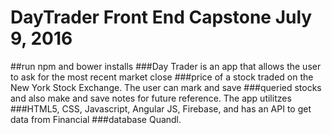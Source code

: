 # DayTrader Front End Capstone July 9, 2016
##run npm and bower installs
###Day Trader is an app that allows the user to ask for the most recent market close ###price of a stock traded on the New York Stock Exchange. The user can mark and save ###queried stocks and also make and save notes for future reference. The app utilitzes ###HTML5, CSS, Javascript, Angular JS, Firebase, and has an API to get data from Financial ###database Quandl. 